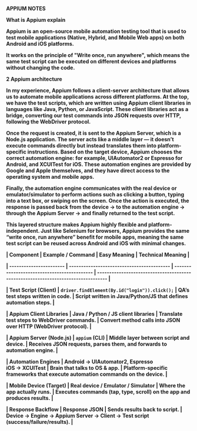 **APPIUM NOTES**



**What is Appium explain**



**Appium is an open-source mobile automation testing tool that is used to test mobile applications (Native, Hybrid, and Mobile Web apps) on both Android and iOS platforms.**

**It works on the principle of "Write once, run anywhere", which means the same test script can be executed on different devices and platforms without changing the code.**





**2 Appium architecture**



**In my experience, Appium follows a client-server architecture that allows us to automate mobile applications across different platforms. At the top, we have the test scripts, which are written using Appium client libraries in languages like Java, Python, or JavaScript. These client libraries act as a bridge, converting our test commands into JSON requests over HTTP, following the WebDriver protocol.**



**Once the request is created, it is sent to the Appium Server, which is a Node.js application. The server acts like a middle layer — it doesn’t execute commands directly but instead translates them into platform-specific instructions. Based on the target device, Appium chooses the correct automation engine: for example, UIAutomator2 or Espresso for Android, and XCUITest for iOS. These automation engines are provided by Google and Apple themselves, and they have direct access to the operating system and mobile apps.**



**Finally, the automation engine communicates with the real device or emulator/simulator to perform actions such as clicking a button, typing into a text box, or swiping on the screen. Once the action is executed, the response is passed back from the device → to the automation engine → through the Appium Server → and finally returned to the test script.**



**This layered structure makes Appium highly flexible and platform-independent. Just like Selenium for browsers, Appium provides the same “write once, run anywhere” benefit for mobile apps, meaning the same test script can be reused across Android and iOS with minimal changes.**





**| Component               | Example / Command                          | Easy Meaning                                | Technical Meaning                                                                 |**

**| ----------------------- | ------------------------------------------ | ------------------------------------------- | --------------------------------------------------------------------------------- |**

**| Test Script (Client)    | `driver.findElement(By.id("login")).click();` | QA’s test steps written in code.             | Script written in Java/Python/JS that defines automation steps.                   |**

**| Appium Client Libraries | Java / Python / JS client libraries        | Translate test steps to WebDriver commands.  | Convert method calls into JSON over HTTP (WebDriver protocol).                    |**

**| Appium Server (Node.js) | `appium` (CLI)                             | Middle layer between script and device.      | Receives JSON requests, parses them, and forwards to automation engine.           |**

**| Automation Engines      | Android → UIAutomator2, Espresso<br>iOS → XCUITest | Brain that talks to OS \& app.                | Platform-specific frameworks that execute automation commands on the device.      |**

**| Mobile Device (Target)  | Real device / Emulator / Simulator         | Where the app actually runs.                 | Executes commands (tap, type, scroll) on the app and produces results.            |**

**| Response Backflow       | Response JSON                              | Sends results back to script.                | Device → Engine → Appium Server → Client → Test script (success/failure/results). |**









